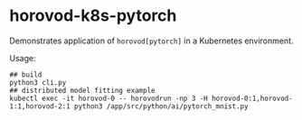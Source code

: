 # horovod-k8s-pytorch

Demonstrates application of `horovod[pytorch]` in a Kubernetes environment.

Usage:
```
## build
python3 cli.py 
## distributed model fitting example 
kubectl exec -it horovod-0 -- horovodrun -np 3 -H horovod-0:1,horovod-1:1,horovod-2:1 python3 /app/src/python/ai/pytorch_mnist.py 
```
